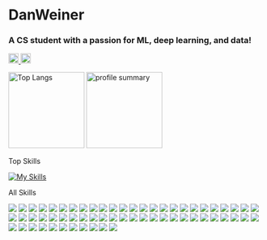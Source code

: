 # DanWeiner
### A CS student with a passion for ML, deep learning, and data!

<p align="left">
  <a href="https://github.com/danwein8">
    <img height="20" src="https://img.shields.io/github/followers/danwein8?label=follow&logo=github&style=flat" />
  </a>
  <a href="https://www.linkedin.com/in/dan-weiner-59434a250/">
    <img height="20" src="https://img.shields.io/twitter/follow/danwein8?label=LinkedIn&color=blue&style=flat"/>
  </a>
</p>

<p align="left">
	<img alt="Top Langs" height="150px" src="https://github-readme-stats.vercel.app/api/top-langs/?username=danwein8&layout=compact&show_icons=true&theme=dark" />
  <!--<img alt="github stats" height="150px" src="https://github-readme-stats.vercel.app/api?username=danwein8&theme=dark&show_icons=ture" /> UNDO WHEN STATS ARE BETTER-->
	<img alt="profile summary" height="150px" src="https://github-profile-summary-cards.vercel.app/api/cards/profile-details?username=danwein8&theme=2077" />
</p>

<p>Top Skills</p>

[![My Skills](https://skillicons.dev/icons?i=py,pytorch,tensorflow,unity,linux,bash,gcp,java,cpp,cs)](https://skillicons.dev)

<p>All Skills</p>

<p align="left">
	<img src="https://img.shields.io/badge/C-00599C?style=for-the-badge&logo=c&logoColor=white"/>
	<img src="https://img.shields.io/badge/C%23-239120?style=for-the-badge&logo=c-sharp&logoColor=white"/>
	<img src="https://img.shields.io/badge/C%2B%2B-00599C?style=for-the-badge&logo=c%2B%2B&logoColor=white"/>
	<img src="https://img.shields.io/badge/CSS3-1572B6?style=for-the-badge&logo=css3&logoColor=white"/>
	<img src="https://img.shields.io/badge/HTML5-E34F26?style=for-the-badge&logo=html5&logoColor=white"/>
	<img src="https://img.shields.io/badge/OpenJDK-ED8B00?style=for-the-badge&logo=openjdk&logoColor=white"/>
	<img src="https://img.shields.io/badge/JavaScript-323330?style=for-the-badge&logo=javascript&logoColor=F7DF1E"/>
	<img src="https://img.shields.io/badge/json-5E5C5C?style=for-the-badge&logo=json&logoColor=white"/>
	<img src="https://img.shields.io/badge/LaTeX-47A141?style=for-the-badge&logo=LaTeX&logoColor=white"/>
	<img src="https://img.shields.io/badge/Lua-2C2D72?style=for-the-badge&logo=lua&logoColor=white"/>
	<img src="https://img.shields.io/badge/Numpy-777BB4?style=for-the-badge&logo=numpy&logoColor=white"/>
	<img src="https://img.shields.io/badge/Pandas-2C2D72?style=for-the-badge&logo=pandas&logoColor=white"/>
	<img src="https://img.shields.io/badge/Python-FFD43B?style=for-the-badge&logo=python&logoColor=blue"/>
	<img src="https://img.shields.io/badge/scikit_learn-F7931E?style=for-the-badge&logo=scikit-learn&logoColor=white"/>
	<img src="https://img.shields.io/badge/SciPy-654FF0?style=for-the-badge&logo=SciPy&logoColor=white"/>
	<img src="https://img.shields.io/badge/TypeScript-007ACC?style=for-the-badge&logo=typescript&logoColor=white"/>
	<img src="https://img.shields.io/badge/Microsoft_Office-D83B01?style=for-the-badge&logo=microsoft-office&logoColor=white"/>
	<img src="https://img.shields.io/badge/Debian-A81D33?style=for-the-badge&logo=debian&logoColor=white"/>
	<img src="https://img.shields.io/badge/Fedora-294172?style=for-the-badge&logo=fedora&logoColor=white"/>
	<img src="https://img.shields.io/badge/iOS-000000?style=for-the-badge&logo=ios&logoColor=white"/>
	<img src="https://img.shields.io/badge/Linux-FCC624?style=for-the-badge&logo=linux&logoColor=black"/>
	<img src="https://img.shields.io/badge/mac%20os-000000?style=for-the-badge&logo=apple&logoColor=white"/>
	<img src="https://img.shields.io/badge/Red%20Hat-EE0000?style=for-the-badge&logo=redhat&logoColor=white"/>
	<img src="https://img.shields.io/badge/SUSE-0C322C?style=for-the-badge&logo=SUSE&logoColor=white"/>
	<img src="https://img.shields.io/badge/Ubuntu-E95420?style=for-the-badge&logo=ubuntu&logoColor=white"/>
	<img src="https://img.shields.io/badge/Windows-0078D6?style=for-the-badge&logo=windows&logoColor=white"/>
	<img src="https://img.shields.io/badge/Arduino-00979D?style=for-the-badge&logo=Arduino&logoColor=white"/>
	<img src="https://img.shields.io/badge/Raspberry%20Pi-A22846?style=for-the-badge&logo=Raspberry%20Pi&logoColor=white"/>
	<img src="https://img.shields.io/badge/iTerm2-000000?style=for-the-badge&logo=iterm2&logoColor=white"/>
	<img src="https://img.shields.io/badge/GIT-E44C30?style=for-the-badge&logo=git&logoColor=white"/>
	<img src="https://img.shields.io/badge/powershell-5391FE?style=for-the-badge&logo=powershell&logoColor=white"/>
	<img src="https://img.shields.io/badge/Keras-FF0000?style=for-the-badge&logo=keras&logoColor=white"/>
	<img src="https://img.shields.io/badge/PyTorch-EE4C2C?style=for-the-badge&logo=pytorch&logoColor=white"/>
	<img src="https://img.shields.io/badge/TensorFlow-FF6F00?style=for-the-badge&logo=tensorflow&logoColor=white"/>
	<img src="https://img.shields.io/badge/Weights_&_Biases-FFBE00?style=for-the-badge&logo=WeightsAndBiases&logoColor=white"/>
	<img src="https://img.shields.io/badge/conda-342B029.svg?&style=for-the-badge&logo=anaconda&logoColor=white"/>
	<img src="https://img.shields.io/badge/Jupyter-F37626.svg?&style=for-the-badge&logo=Jupyter&logoColor=white"/>
	<img src="https://img.shields.io/badge/Markdown-000000?style=for-the-badge&logo=markdown&logoColor=white"/>
	<img src="https://img.shields.io/badge/Microsoft-666666?style=for-the-badge&logo=microsoft&logoColor=white"/>
	<img src="https://img.shields.io/badge/Node.js-339933?style=for-the-badge&logo=nodedotjs&logoColor=white"/>
	<img src="https://img.shields.io/badge/npm-CB3837?style=for-the-badge&logo=npm&logoColor=white"/>
	<img src="https://img.shields.io/badge/OpenCV-27338e?style=for-the-badge&logo=OpenCV&logoColor=white"/>
	<img src="https://img.shields.io/badge/OpenGL-FFFFFF?style=for-the-badge&logo=opengl"/>
	<img src="https://img.shields.io/badge/Postman-FF6C37?style=for-the-badge&logo=Postman&logoColor=white"/>
	<img src="https://img.shields.io/badge/pypi-3775A9?style=for-the-badge&logo=pypi&logoColor=white"/>
	<img src="https://img.shields.io/badge/Unity-100000?style=for-the-badge&logo=unity&logoColor=white"/>
	<img src="https://img.shields.io/badge/-Unreal%20Engine-313131?style=for-the-badge&logo=unreal-engine&logoColor=white"/>
	<img src="https://img.shields.io/badge/Colab-F9AB00?style=for-the-badge&logo=googlecolab&color=525252"/>
	<img src="https://img.shields.io/badge/Shell_Script-121011?style=for-the-badge&logo=gnu-bash&logoColor=white"/>
	<img src="https://img.shields.io/badge/React-20232A?style=for-the-badge&logo=react&logoColor=61DAFB"/>
	<img src="https://img.shields.io/badge/Flask-000000?style=for-the-badge&logo=flask&logoColor=white"/>
	<img src="https://img.shields.io/badge/Django-092E20?style=for-the-badge&logo=django&logoColor=green"/>
	<img src="https://img.shields.io/badge/Angular-DD0031?style=for-the-badge&logo=angular&logoColor=white"/>
	<img src="https://img.shields.io/badge/.NET-512BD4?style=for-the-badge&logo=dotnet&logoColor=white"/>
	<img src="https://img.shields.io/badge/Kaggle-20BEFF?style=for-the-badge&logo=Kaggle&logoColor=white"/>
	<img src="https://img.shields.io/badge/Amazon_AWS-FF9900?style=for-the-badge&logo=amazonaws&logoColor=white"/>
	<img src="https://img.shields.io/badge/Google_Cloud-4285F4?style=for-the-badge&logo=google-cloud&logoColor=white"/>
	<img src="https://img.shields.io/badge/MongoDB-4EA94B?style=for-the-badge&logo=mongodb&logoColor=white"/>
	<img src="https://img.shields.io/badge/MySQL-005C84?style=for-the-badge&logo=mysql&logoColor=white"/>
	<img src="https://img.shields.io/badge/PostgreSQL-316192?style=for-the-badge&logo=postgresql&logoColor=white"/>
	<img src="https://img.shields.io/badge/SQLite-07405E?style=for-the-badge&logo=sqlite&logoColor=white"/>
<!-- 	<img src="https://img.shields.io/badge/Figma-F24E1E?style=for-the-badge&logo=figma&logoColor=white"/> -->
</p>
